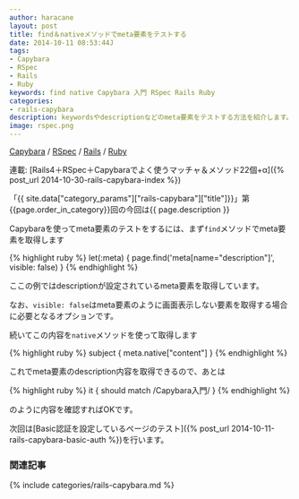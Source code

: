 ```yaml
---
author: haracane
layout: post
title: find＆nativeメソッドでmeta要素をテストする
date: 2014-10-11 08:53:44J
tags:
- Capybara
- RSpec
- Rails
- Ruby
keywords: find native Capybara 入門 RSpec Rails Ruby
categories:
- rails-capybara
description: keywordsやdescriptionなどのmeta要素をテストする方法を紹介します。
image: rspec.png
---
```

<!-- tag_links -->
[Capybara](/tags/capybara/) / [RSpec](/tags/rspec/) / [Rails](/tags/rails/) / [Ruby](/tags/ruby/)

<!-- category_links -->
連載: [Rails4＋RSpec＋Capybaraでよく使うマッチャ＆メソッド22個+α]({% post_url 2014-10-30-rails-capybara-index %})

<!-- content -->
「{{ site.data["category_params"]["rails-capybara"]["title"]}}」第{{page.order_in_category}}回の今回は{{ page.description }}

Capybaraを使ってmeta要素のテストをするには、まず`find`メソッドでmeta要素を取得します

{% highlight ruby %}
let(:meta) { page.find('meta[name="description"]', visible: false) }
{% endhighlight %}

ここの例ではdescriptionが設定されているmeta要素を取得しています。

なお、`visible: false`はmeta要素のように画面表示しない要素を取得する場合に必要となるオプションです。

続いてこの内容を`native`メソッドを使って取得します

{% highlight ruby %}
subject { meta.native["content"] }
{% endhighlight %}

これでmeta要素のdescription内容を取得できるので、あとは

{% highlight ruby %}
it { should match /Capybara入門/ }
{% endhighlight %}

のように内容を確認すればOKです。

次回は[Basic認証を設定しているページのテスト]({% post_url 2014-10-11-rails-capybara-basic-auth %})を行います。

<!-- category_siblings -->
### 関連記事

{% include categories/rails-capybara.md %}
